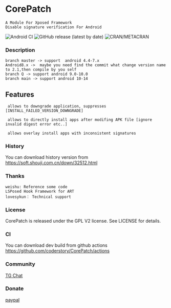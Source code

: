 # CorePatch

```
A Module For Xposed Framework
Disable signature verification For Android
 ```
![Android CI](https://github.com/coderstory/CorePatch/workflows/Android%20CI/badge.svg)  ![GitHub release (latest by date)](https://img.shields.io/github/v/release/coderstory/CorePatch)  ![CRAN/METACRAN](https://img.shields.io/cran/l/devtools)

### Description
```
branch master -> support  android 4.4-7.x
Android8.x ->  maybe you need find the commit what change version name to 2.1,then compile by you self
branch Q -> support android 9.0-10.0
branch main -> support android 10-14
```

## Features
```
 allows to downgrade application, suppresses [INSTALL_FAILED_VERSION_DOWNGRADE]

 allows to directly install apps after modifing APK file [ignore invalid digest error etc..]

 allows overlay install apps with inconsistent signatures
```

### History
You can download history version from https://soft.shouji.com.cn/down/32512.html

### Thanks
```
weishu: Reference some code
LSPosed Hook Framework for ART
lovesykun： Technical support
```
### License
CorePatch is released under the GPL V2 license. See LICENSE for details.

### CI
You can download dev build from github actions
https://github.com/coderstory/CorePatch/actions

### Community
[TG Chat](https://t.me/core_patch_chat)


### Donate
[paypal](http://paypal.me/code620)


